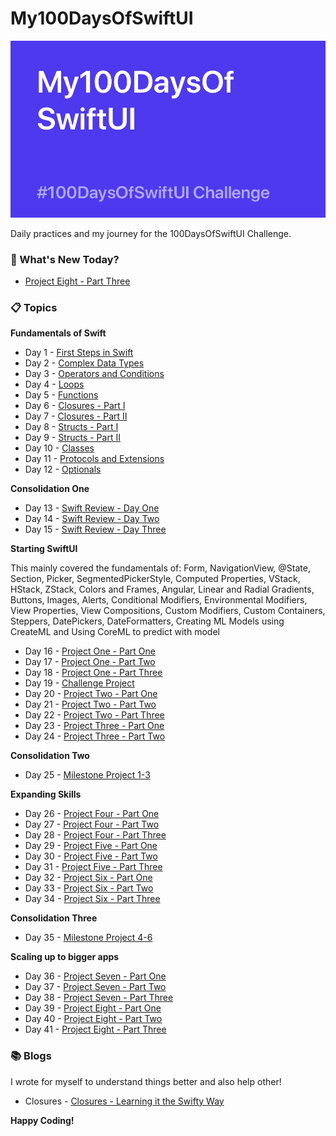 # My100DaysOfSwiftUI

![Backdrop](https://github.com/BuckyBoy6399/My100DaysOfSwiftUI/blob/master/My100DaysOfSwiftUI.jpg)

Daily practices and my journey for the 100DaysOfSwiftUI Challenge.

### :pushpin: What's New Today?

- [Project Eight - Part Three](https://github.com/BuckyBoy6399/My100DaysOfSwiftUI/blob/master/Project%208%20-%20Moonshot/Project8.md)

### :clipboard: Topics

**Fundamentals of Swift**

- Day 1 - [First Steps in Swift](https://github.com/BuckyBoy6399/My100DaysOfSwiftUI/blob/master/Day1.md)
- Day 2 - [Complex Data Types](https://github.com/BuckyBoy6399/My100DaysOfSwiftUI/blob/master/Day2.md)
- Day 3 - [Operators and Conditions](https://github.com/BuckyBoy6399/My100DaysOfSwiftUI/blob/master/Day3.md)
- Day 4 - [Loops](https://github.com/BuckyBoy6399/My100DaysOfSwiftUI/blob/master/Day4.md)
- Day 5 - [Functions](https://github.com/BuckyBoy6399/My100DaysOfSwiftUI/blob/master/Day5.md)
- Day 6 - [Closures - Part I](https://github.com/BuckyBoy6399/My100DaysOfSwiftUI/blob/master/Day6.md)
- Day 7 - [Closures - Part II](https://github.com/BuckyBoy6399/My100DaysOfSwiftUI/blob/master/Day7.md)
- Day 8 - [Structs - Part I](https://github.com/BuckyBoy6399/My100DaysOfSwiftUI/blob/master/Day8.md)
- Day 9 - [Structs - Part II](https://github.com/BuckyBoy6399/My100DaysOfSwiftUI/blob/master/Day9.md)
- Day 10 - [Classes](https://github.com/BuckyBoy6399/My100DaysOfSwiftUI/blob/master/Day10.md)
- Day 11 - [Protocols and Extensions](https://github.com/BuckyBoy6399/My100DaysOfSwiftUI/blob/master/Day11.md)
- Day 12 - [Optionals](https://github.com/BuckyBoy6399/My100DaysOfSwiftUI/blob/master/Day12.md)

**Consolidation One**

- Day 13 - [Swift Review - Day One](https://github.com/BuckyBoy6399/My100DaysOfSwiftUI/blob/master/Day13.md)
- Day 14 - [Swift Review - Day Two](https://github.com/BuckyBoy6399/My100DaysOfSwiftUI/blob/master/Day14.md)
- Day 15 - [Swift Review - Day Three](https://github.com/BuckyBoy6399/My100DaysOfSwiftUI/blob/master/Day15.md)

**Starting SwiftUI**

This mainly covered the fundamentals of: Form, NavigationView, @State, Section, Picker, SegmentedPickerStyle, Computed Properties, VStack, HStack, ZStack, Colors and Frames, Angular, Linear and Radial Gradients, Buttons, Images, Alerts, Conditional Modifiers, Environmental Modifiers, View Properties, View Compositions, Custom Modifiers, Custom Containers, Steppers, DatePickers, DateFormatters, Creating ML Models using CreateML
and Using CoreML to predict with model

- Day 16 - [Project One - Part One](https://github.com/BuckyBoy6399/My100DaysOfSwiftUI/blob/master/Project%201%20-%20WeSplit/Project1.md)
- Day 17 - [Project One - Part Two](https://github.com/BuckyBoy6399/My100DaysOfSwiftUI/blob/master/Project%201%20-%20WeSplit/Project1.md)
- Day 18 - [Project One - Part Three](https://github.com/BuckyBoy6399/My100DaysOfSwiftUI/blob/master/Project%201%20-%20WeSplit/Project1.md)
- Day 19 - [Challenge Project](https://github.com/BuckyBoy6399/My100DaysOfSwiftUI/blob/master/Challenge%20Project/ChallengeProject.md)
- Day 20 - [Project Two -  Part One](https://github.com/BuckyBoy6399/My100DaysOfSwiftUI/blob/master/Project%202%20-%20GuessTheFlags/Project2.md)
- Day 21 - [Project Two -  Part Two](https://github.com/BuckyBoy6399/My100DaysOfSwiftUI/blob/master/Project%202%20-%20GuessTheFlags/Project2.md)
- Day 22 - [Project Two -  Part Three](https://github.com/BuckyBoy6399/My100DaysOfSwiftUI/blob/master/Project%202%20-%20GuessTheFlags/Project2.md)
- Day 23 - [Project Three - Part One](https://github.com/BuckyBoy6399/My100DaysOfSwiftUI/blob/master/Project%203%20-%20ViewsAndModifiers/Project3.md)
- Day 24 - [Project Three - Part Two](https://github.com/BuckyBoy6399/My100DaysOfSwiftUI/blob/master/Project%203%20-%20ViewsAndModifiers/Project3.md)

**Consolidation Two**

- Day 25 - [Milestone Project 1-3]()

**Expanding Skills**

- Day 26 - [Project Four - Part One](https://github.com/BuckyBoy6399/My100DaysOfSwiftUI/blob/master/Project%204%20-%20BetterRest/Project4.md)
- Day 27 - [Project Four - Part Two](https://github.com/BuckyBoy6399/My100DaysOfSwiftUI/blob/master/Project%204%20-%20BetterRest/Project4.md)
- Day 28 - [Project Four - Part Three](https://github.com/BuckyBoy6399/My100DaysOfSwiftUI/blob/master/Project%204%20-%20BetterRest/Project4.md)
- Day 29 - [Project Five - Part One](https://github.com/BuckyBoy6399/My100DaysOfSwiftUI/blob/master/Project%205%20-%20WordScramble/Project5.md)
- Day 30 - [Project Five - Part Two](https://github.com/BuckyBoy6399/My100DaysOfSwiftUI/blob/master/Project%205%20-%20WordScramble/Project5.md)
- Day 31 - [Project Five - Part Three](https://github.com/BuckyBoy6399/My100DaysOfSwiftUI/blob/master/Project%205%20-%20WordScramble/Project5.md)
- Day 32 - [Project Six - Part One](https://github.com/BuckyBoy6399/My100DaysOfSwiftUI/blob/master/Project%206%20-%20Animations/Project6.md)
- Day 33 - [Project Six - Part Two](https://github.com/BuckyBoy6399/My100DaysOfSwiftUI/blob/master/Project%206%20-%20Animations/Project6.md)
- Day 34 - [Project Six - Part Three](https://github.com/BuckyBoy6399/My100DaysOfSwiftUI/blob/master/Project%206%20-%20Animations/Project6.md)

**Consolidation Three**

- Day 35 - [Milestone Project 4-6]()

**Scaling up to bigger apps**

- Day 36 - [Project Seven - Part One](https://github.com/BuckyBoy6399/My100DaysOfSwiftUI/blob/master/Project%207%20-%20iExpense/Project7.md)
- Day 37 - [Project Seven - Part Two](https://github.com/BuckyBoy6399/My100DaysOfSwiftUI/blob/master/Project%207%20-%20iExpense/Project7.md)
- Day 38 - [Project Seven - Part Three](https://github.com/BuckyBoy6399/My100DaysOfSwiftUI/blob/master/Project%207%20-%20iExpense/Project7.md)
- Day 39 - [Project Eight - Part One](https://github.com/BuckyBoy6399/My100DaysOfSwiftUI/blob/master/Project%208%20-%20Moonshot/Project8.md)
- Day 40 - [Project Eight - Part Two](https://github.com/BuckyBoy6399/My100DaysOfSwiftUI/blob/master/Project%208%20-%20Moonshot/Project8.md)
- Day 41 - [Project Eight - Part Three](https://github.com/BuckyBoy6399/My100DaysOfSwiftUI/blob/master/Project%208%20-%20Moonshot/Project8.md)

### :books: Blogs 

I wrote for myself to understand things better and also help other!

- Closures - [Closures - Learning it the Swifty Way](https://medium.com/@rajhraval/closures-learning-the-swifty-way-ffdac4d7c1dc)


**Happy Coding!**
